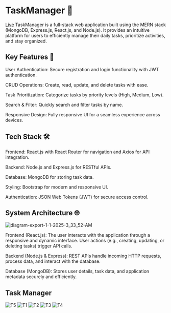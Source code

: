 # TaskManager 📝
[Live](https://taskmanagersd.netlify.app/)
TaskManager is a full-stack web application built using the MERN stack (MongoDB, Express.js, React.js, and Node.js). 
It provides an intuitive platform for users to efficiently manage their daily tasks, prioritize activities, and stay organized.

## Key Features 🚀
User Authentication: Secure registration and login functionality with JWT authentication.

CRUD Operations: Create, read, update, and delete tasks with ease.

Task Prioritization: Categorize tasks by priority levels (High, Medium, Low).

Search & Filter: Quickly search and filter tasks by name.

Responsive Design: Fully responsive UI for a seamless experience across devices.


## Tech Stack 🛠️
Frontend: React.js with React Router for navigation and Axios for API integration.

Backend: Node.js and Express.js for RESTful APIs.

Database: MongoDB for storing task data.

Styling:  Bootstrap for modern and responsive UI.

Authentication: JSON Web Tokens (JWT) for secure access control.


## System Architecture 🌐

![diagram-export-1-1-2025-3_33_52-AM](https://github.com/user-attachments/assets/73138b8a-afd7-4750-afdb-a08db3bd636c)

Frontend (React.js): The user interacts with the application through a responsive and dynamic interface. User actions (e.g., creating, updating, or deleting tasks) trigger API calls.

Backend (Node.js & Express): REST APIs handle incoming HTTP requests, process data, and interact with the database.

Database (MongoDB): Stores user details, task data, and application metadata securely and efficiently.

## Task Manager
![T5](https://github.com/user-attachments/assets/8363c159-0f67-40e9-801d-60438403f103)
![T1](https://github.com/user-attachments/assets/044c2a75-95fd-4352-b8e9-9aa669030f5f)
![T2](https://github.com/user-attachments/assets/9cf67b08-0c55-4ef4-b6a7-485f94462318)
![T3](https://github.com/user-attachments/assets/c025dab4-4c8c-43a1-92dd-a502a6f22a2e)
![T4](https://github.com/user-attachments/assets/224490c7-de63-44ea-b571-ddf35b01397b)


